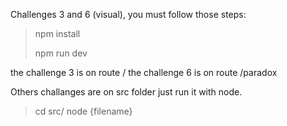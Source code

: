 

Challenges 3 and 6 (visual), you must follow those steps:

> npm install
> 
> npm run dev

the challenge 3 is on route /
the challenge 6 is on route /paradox

Others challanges are on src folder
just run it with node.

> cd src/
> node {filename}
